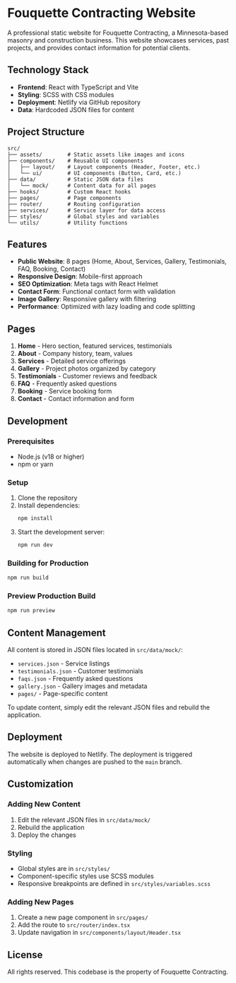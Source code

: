 # Fouquette Contracting Website

A professional static website for Fouquette Contracting, a Minnesota-based masonry and construction business. This website showcases services, past projects, and provides contact information for potential clients.

## Technology Stack

- **Frontend**: React with TypeScript and Vite
- **Styling**: SCSS with CSS modules
- **Deployment**: Netlify via GitHub repository
- **Data**: Hardcoded JSON files for content

## Project Structure

```
src/
├── assets/        # Static assets like images and icons
├── components/    # Reusable UI components
│   ├── layout/    # Layout components (Header, Footer, etc.)
│   └── ui/        # UI components (Button, Card, etc.)
├── data/          # Static JSON data files
│   └── mock/      # Content data for all pages
├── hooks/         # Custom React hooks
├── pages/         # Page components
├── router/        # Routing configuration
├── services/      # Service layer for data access
├── styles/        # Global styles and variables
└── utils/         # Utility functions
```

## Features

- **Public Website**: 8 pages (Home, About, Services, Gallery, Testimonials, FAQ, Booking, Contact)
- **Responsive Design**: Mobile-first approach
- **SEO Optimization**: Meta tags with React Helmet
- **Contact Form**: Functional contact form with validation
- **Image Gallery**: Responsive gallery with filtering
- **Performance**: Optimized with lazy loading and code splitting

## Pages

1. **Home** - Hero section, featured services, testimonials
2. **About** - Company history, team, values
3. **Services** - Detailed service offerings
4. **Gallery** - Project photos organized by category
5. **Testimonials** - Customer reviews and feedback
6. **FAQ** - Frequently asked questions
7. **Booking** - Service booking form
8. **Contact** - Contact information and form

## Development

### Prerequisites

- Node.js (v18 or higher)
- npm or yarn

### Setup

1. Clone the repository
2. Install dependencies:
   ```bash
   npm install
   ```
3. Start the development server:
   ```bash
   npm run dev
   ```

### Building for Production

```bash
npm run build
```

### Preview Production Build

```bash
npm run preview
```

## Content Management

All content is stored in JSON files located in `src/data/mock/`:

- `services.json` - Service listings
- `testimonials.json` - Customer testimonials
- `faqs.json` - Frequently asked questions
- `gallery.json` - Gallery images and metadata
- `pages/` - Page-specific content

To update content, simply edit the relevant JSON files and rebuild the application.

## Deployment

The website is deployed to Netlify. The deployment is triggered automatically when changes are pushed to the `main` branch.

## Customization

### Adding New Content

1. Edit the relevant JSON files in `src/data/mock/`
2. Rebuild the application
3. Deploy the changes

### Styling

- Global styles are in `src/styles/`
- Component-specific styles use SCSS modules
- Responsive breakpoints are defined in `src/styles/variables.scss`

### Adding New Pages

1. Create a new page component in `src/pages/`
2. Add the route to `src/router/index.tsx`
3. Update navigation in `src/components/layout/Header.tsx`

## License

All rights reserved. This codebase is the property of Fouquette Contracting.
